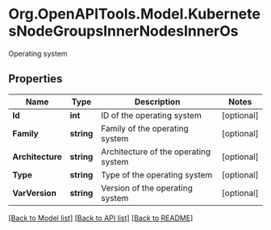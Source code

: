 # Org.OpenAPITools.Model.KubernetesNodeGroupsInnerNodesInnerOs
Operating system

## Properties

Name | Type | Description | Notes
------------ | ------------- | ------------- | -------------
**Id** | **int** | ID of the operating system | [optional] 
**Family** | **string** | Family of the operating system | [optional] 
**Architecture** | **string** | Architecture of the operating system | [optional] 
**Type** | **string** | Type of the operating system | [optional] 
**VarVersion** | **string** | Version of the operating system | [optional] 

[[Back to Model list]](../README.md#documentation-for-models) [[Back to API list]](../README.md#documentation-for-api-endpoints) [[Back to README]](../README.md)

